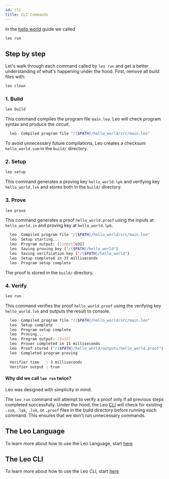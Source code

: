 ```yaml
---
id: cli
title: CLI Commands
---
```


In the [hello world](02_hello_world.md) guide we called
```bash
leo run
```

## Step by step

Let's walk through each command called by `leo run` and get a better understanding of what's happening under the hood. 
First, remove all build files with:
```bash
leo clean
```

### 1. Build

```bash
leo build
```
This command compiles the program file `main.leo`. Leo will check program syntax and produce the circuit. 

```bash title="console output:"
  leo  Compiled program file "/{$PATH}/hello_world/src/main.leo"
```

To avoid unnecessary future compilations, Leo creates a checksum `hello_world.sum` in the `build/` directory.

### 2. Setup
```bash
leo setup
```
This command generates a proving key `hello_world.lpk` and verifying key `hello_world.lvk` and stores both in the `build/` directory.

### 3. Prove

```bash
leo prove
```
This command generates a proof `hello_world.proof` using the inputs at `hello_world.in` and proving key at `hello_world.lpk`. 

```bash title="console output:"
  leo  Compiled program file "/{$PATH}/hello_world/src/main.leo"
  leo  Setup starting...
  leo  Program output: [[input]u32]
  leo  Saving proving key ("/{$PATH}/hello_world")
  leo  Saving verification key ("/{$PATH}/hello_world")
  leo  Setup completed in 37 milliseconds
  leo  Program setup complete
```

The proof is stored in the  `build/` directory.

### 4. Verify

```bash
leo run
```

This command verifies the proof `hello_world.proof` using the verifying key `hello_world.lvk` and outputs the result to console.

```bash title="console output:
  leo  Compiled program file "/{$PATH}/hello_world/src/main.leo"
  leo  Setup complete
  leo  Program setup complete
  leo  Proving...
  leo  Program output: [1u32]
  leo  Prover completed in 11 milliseconds
  leo  Proof stored ("/{$PATH}/hello_world/outputs/hello_world.proof")
  leo  Completed program proving

  Verifier time   : 3 milliseconds
  Verifier output : true
```

#### Why did we call `leo run` twice?

Leo was designed with simplicity in mind. 

The `leo run` command will attempt to verify a proof only if all previous steps completed successfully.
Under the hood, the Leo [CLI](../cli/09_run.md) will check for existing `.sum`, `.lpk`, `.lvk`, or `.proof` files 
in the build directory before running each command. This ensures that we don't run unnecessary commands.

## The Leo Language
To learn more about how to use the Leo Language, start [here](../language/00_layout.md)

## The Leo CLI
To learn more about how to use the Leo CLI, start [here](../cli/00_new.md)